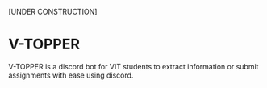 [UNDER CONSTRUCTION]

# V-TOPPER
V-TOPPER is a discord bot for VIT students to extract information or submit assignments with ease using discord.
